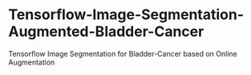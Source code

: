 # Tensorflow-Image-Segmentation-Augmented-Bladder-Cancer
Tensorflow Image Segmentation for Bladder-Cancer based on Online Augmentation
